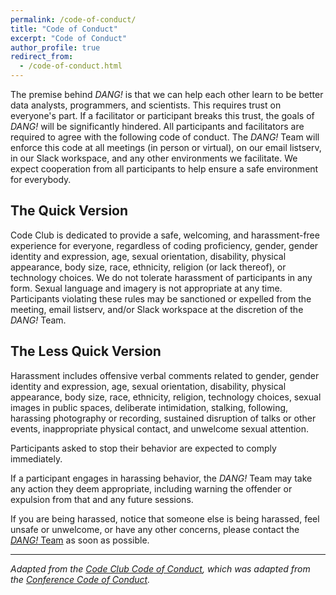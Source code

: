 ```yaml
---
permalink: /code-of-conduct/
title: "Code of Conduct"
excerpt: "Code of Conduct"
author_profile: true
redirect_from:
  - /code-of-conduct.html
---
```


The premise behind _DANG!_ is that we can help each other learn to be better data analysts, programmers, and scientists.
This requires trust on everyone's part.
If a facilitator or participant breaks this trust, the goals of _DANG!_ will be significantly hindered.
All participants and facilitators are required to agree with the following code of conduct.
The _DANG!_ Team will enforce this code at all meetings (in person or virtual), on our email listserv, in our Slack workspace, and any other environments we facilitate.
We expect cooperation from all participants to help ensure a safe environment for everybody.

## The Quick Version

Code Club is dedicated to provide a safe, welcoming, and harassment-free experience for everyone, regardless of coding proficiency, gender, gender identity and expression, age, sexual orientation, disability, physical appearance, body size, race, ethnicity, religion (or lack thereof), or technology choices.
We do not tolerate harassment of participants in any form.
Sexual language and imagery is not appropriate at any time.
Participants violating these rules may be sanctioned or expelled from the meeting, email listserv, and/or Slack workspace at the discretion of the _DANG!_ Team.

## The Less Quick Version

Harassment includes offensive verbal comments related to gender, gender identity and expression, age, sexual orientation, disability, physical appearance, body size, race, ethnicity, religion, technology choices, sexual images in public spaces, deliberate intimidation, stalking, following, harassing photography or recording, sustained disruption of talks or other events, inappropriate physical contact, and unwelcome sexual attention.

Participants asked to stop their behavior are expected to comply immediately.

If a participant engages in harassing behavior, the _DANG!_ Team may take any action they deem appropriate, including warning the offender or expulsion from that and any future sessions.

If you are being harassed, notice that someone else is being harassed, feel unsafe or unwelcome, or have any other concerns, please contact the [_DANG!_ Team](mailto:umich.dang-requests@umich.edu) as soon as possible.

---

_Adapted from the [Code Club Code of Conduct](http://www.riffomonas.org/code_club/code-of-conduct), which was adapted from the [Conference Code of Conduct](https://confcodeofconduct.com/)._